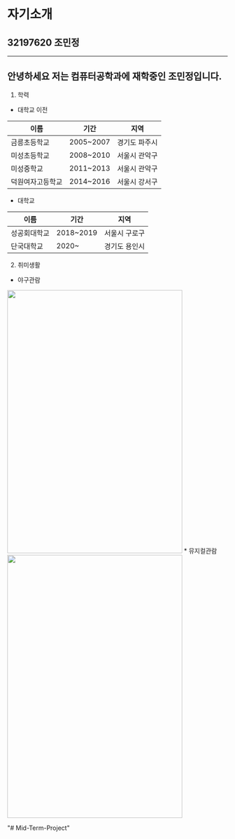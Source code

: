 
# 자기소개
## 32197620 조민정
---
안녕하세요  저는 컴퓨터공학과에 재학중인 조민정입니다. 
---
1. 학력
* 대학교 이전

|이름|기간|지역|
|------|---|---|
|금릉초등학교|2005~2007|경기도 파주시|
|미성초등학교|2008~2010|서울시 관악구|
|미성중학교|2011~2013|서울시 관악구|
|덕원여자고등학교|2014~2016|서울시 강서구|

* 대학교

|이름|기간|지역|
|------|---|---|
|성공회대학교|2018~2019|서울시 구로구|
|단국대학교|2020~ |경기도 용인시|

2. 취미생활
* 야구관람
<img src="https://user-images.githubusercontent.com/87174310/165035344-4dad5788-00bf-474a-8993-262a0ebb2bff.jpg" width="400" height="600"> 
* 뮤지컬관람
 <img src="https://user-images.githubusercontent.com/87174310/165036237-5591a466-3785-4868-9050-eb02b1f38692.jpg" width="400" height="600"> 

"# Mid-Term-Project" 
